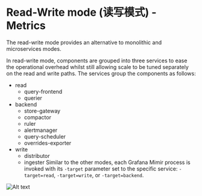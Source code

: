 # Read-Write mode (读写模式) - Metrics

The read-write mode provides an alternative to monolithic and microservices modes.

In read-write mode, components are grouped into three services to ease the operational overhead whilst still allowing scale to be tuned separately on the read and write paths. The services group the components as follows:

- read
  - query-frontend
  - querier
- backend
  - store-gateway
  - compactor
  - ruler
  - alertmanager
  - query-scheduler
  - overrides-exporter
- write
  - distributor
  - ingester
Similar to the other modes, each Grafana Mimir process is invoked with its `-target` parameter set to the specific service: `-target=read`, `-target=write`, or `-target=backend`.

![Alt text](https://grafana.com/docs/mimir/latest/references/architecture/deployment-modes/read-write-mode.svg)